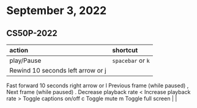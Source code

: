 # September 3, 2022

## CS50P-2022

| action     | shortcut          |
|:-----------|:------------------|
| play/Pause | `spacebar` or `k` |
|Rewind 10 seconds	left arrow or j
Fast forward 10 seconds	right arrow or l
Previous frame (while paused)	,
Next frame (while paused)	.
Decrease playback rate	<
Increase playback rate	>
Toggle captions on/off	c
Toggle mute	m
Toggle full screen       |               |
